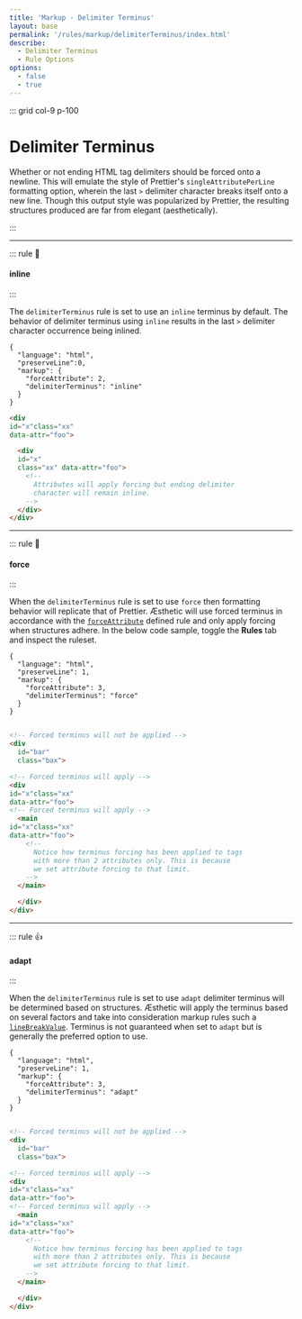 ```yaml
---
title: 'Markup - Delimiter Terminus'
layout: base
permalink: '/rules/markup/delimiterTerminus/index.html'
describe:
  - Delimiter Terminus
  - Rule Options
options:
  - false
  - true
---
```


::: grid col-9 p-100

# Delimiter Terminus

Whether or not ending HTML tag delimiters should be forced onto a newline. This will emulate the style of Prettier's `singleAttributePerLine` formatting option, wherein the last `>` delimiter character breaks itself onto a new line. Though this output style was popularized by Prettier, the resulting structures produced are far from elegant (aesthetically).

:::

---

::: rule 🤌

#### inline

:::

The `delimiterTerminus` rule is set to use an `inline` terminus by default. The behavior of delimiter terminus using `inline` results in the last `>` delimiter character occurrence being inlined.

```json:rules
{
  "language": "html",
  "preserveLine":0,
  "markup": {
    "forceAttribute": 2,
    "delimiterTerminus": "inline"
  }
}
```

<!-- prettier-ignore -->
```html
<div
id="x"class="xx"
data-attr="foo">

  <div
  id="x"
  class="xx" data-attr="foo">
    <!--
      Attributes will apply forcing but ending delimiter
      character will remain inline.
    -->
  </div>
</div>
```

---

::: rule 🤡

#### force

:::

When the `delimiterTerminus` rule is set to use `force` then formatting behavior will replicate that of Prettier. Æsthetic will use forced terminus in accordance with the [`forceAttribute`](/rules/markup/forceAttribute) defined rule and only apply forcing when structures adhere. In the below code sample, toggle the **Rules** tab and inspect the ruleset.

```json:rules
{
  "language": "html",
  "preserveLine": 1,
  "markup": {
    "forceAttribute": 3,
    "delimiterTerminus": "force"
  }
}
```

<!-- prettier-ignore -->
```html

<!-- Forced terminus will not be applied -->
<div
  id="bar"
  class="bax">

<!-- Forced terminus will apply -->
<div
id="x"class="xx"
data-attr="foo">
<!-- Forced terminus will apply -->
  <main
id="x"class="xx"
data-attr="foo">
    <!--
      Notice how terminus forcing has been applied to tags
      with more than 2 attributes only. This is because
      we set attribute forcing to that limit.
    -->
  </main>

  </div>
</div>
```

---

::: rule 👍

#### adapt

:::

When the `delimiterTerminus` rule is set to use `adapt` delimiter terminus will be determined based on structures. Æsthetic will apply the terminus based on several factors and take into consideration markup rules such a [`lineBreakValue`](/rules/markup/lineBreakValue). Terminus is not guaranteed when set to `adapt` but is generally the preferred option to use.

```json:rules
{
  "language": "html",
  "preserveLine": 1,
  "markup": {
    "forceAttribute": 3,
    "delimiterTerminus": "adapt"
  }
}
```

<!-- prettier-ignore -->
```html

<!-- Forced terminus will not be applied -->
<div
  id="bar"
  class="bax">

<!-- Forced terminus will apply -->
<div
id="x"class="xx"
data-attr="foo">
<!-- Forced terminus will apply -->
  <main
id="x"class="xx"
data-attr="foo">
    <!--
      Notice how terminus forcing has been applied to tags
      with more than 2 attributes only. This is because
      we set attribute forcing to that limit.
    -->
  </main>

  </div>
</div>
```
